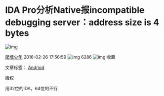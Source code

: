 # IDA Pro分析Native报incompatible debugging server：address size is 4 bytes

![img](https://csdnimg.cn/release/blogv2/dist/pc/img/original.png)

[爬墙少年](https://blog.csdn.net/tjzhaomengyi) 2016-02-26 17:56:59 ![img](https://csdnimg.cn/release/blogv2/dist/pc/img/articleReadEyes.png) 6286 ![img](https://csdnimg.cn/release/blogv2/dist/pc/img/tobarCollect.png) 收藏

文章标签： [Andriod](https://www.csdn.net/gather_26/MtTaEg0sNDMxMTAtYmxvZwO0O0OO0O0O.html)

版权

用32位的IDA，64位的不行

